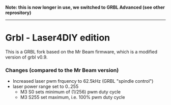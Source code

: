 
**Note: this is now longer in use, we switched to GRBL Advanced (see other reprository)**

---

# Grbl - Laser4DIY edition #

This is a GRBL fork based on the Mr Beam firmware, which is a modified version of grbl v0.9. 

### Changes (compared to the Mr Beam version)

* Increased laser pwm frquency to 62.5kHz (GRBL "spindle control")
* laser power range set to 0..255
  * M3 S0 sets minimum of (1/256) pwm duty cycle
  * M3 S255 set maximum, i.e. 100% pwm duty cycle
